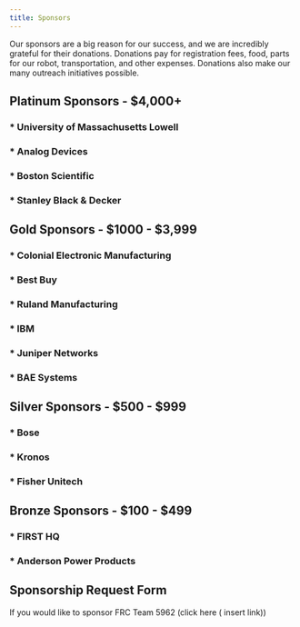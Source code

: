 ```yaml
---
title: Sponsors
---
```


Our sponsors are a big reason for our success, and we are incredibly grateful for their donations. Donations pay for registration fees, food, parts for our robot, transportation, and other expenses. Donations also make our many outreach initiatives possible.


## Platinum Sponsors - $4,000+

### * University of Massachusetts Lowell  
### * Analog Devices
### * Boston Scientific
### * Stanley Black & Decker


## Gold Sponsors - $1000 - $3,999

### * Colonial Electronic Manufacturing
### * Best Buy
### * Ruland Manufacturing
### * IBM
### * Juniper Networks
### * BAE Systems


## Silver Sponsors - $500 - $999

### * Bose
### * Kronos
### * Fisher Unitech  


## Bronze Sponsors - $100 - $499

### * FIRST HQ
### * Anderson Power Products


## Sponsorship Request Form

If you would like to sponsor FRC Team 5962 
(click here ( insert link))

